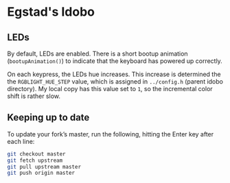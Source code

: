 # Egstad's Idobo

## LEDs
By default, LEDs are enabled. There is a short bootup animation (`bootupAnimation()`) to indicate that the keyboard has powered up correctly.

On each keypress, the LEDs hue increases. This increase is determined the the `RGBLIGHT_HUE_STEP` value, which is assigned in `../config.h` (parent idobo directory). My local copy has this value set to `1`, so the incremental color shift is rather slow.


## Keeping up to date
To update your fork’s master, run the following, hitting the Enter key after each line:

```bash
git checkout master
git fetch upstream
git pull upstream master
git push origin master
```
